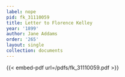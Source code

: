 ```yaml
---
label: nope
pid: fk_31110059
title: Letter to Florence Kelley
year: '1899'
author: Jane Addams
order: '265'
layout: single
collection: documents
---
```



{{< embed-pdf url=/pdfs/fk_31110059.pdf >}}